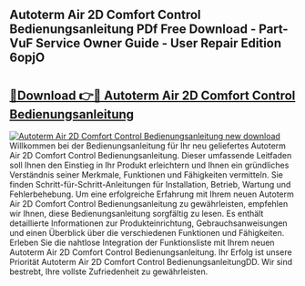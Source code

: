 ## Autoterm Air 2D Comfort Control Bedienungsanleitung PDf Free Download - Part-VuF Service Owner Guide - User Repair Edition 6opjO

# <h2><a href="http://df4f7ah.blite.top/?on=Autoterm+Air+2D+Comfort+Control+Bedienungsanleitung">🔗Download 👉🔴 Autoterm Air 2D Comfort Control Bedienungsanleitung</a></h2>

[![Autoterm Air 2D Comfort Control Bedienungsanleitung new download](https://i.imgur.com/lujVjoI.png)](http://df4f7ah.blite.top/?on=Autoterm+Air+2D+Comfort+Control+Bedienungsanleitung)
Willkommen bei der Bedienungsanleitung für Ihr neu geliefertes Autoterm Air 2D Comfort Control Bedienungsanleitung. Dieser umfassende Leitfaden soll Ihnen den Einstieg in Ihr Produkt erleichtern und Ihnen ein gründliches Verständnis seiner Merkmale, Funktionen und Fähigkeiten vermitteln. Sie finden Schritt-für-Schritt-Anleitungen für Installation, Betrieb, Wartung und Fehlerbehebung. Um eine erfolgreiche Erfahrung mit Ihrem neuen Autoterm Air 2D Comfort Control Bedienungsanleitung zu gewährleisten, empfehlen wir Ihnen, diese Bedienungsanleitung sorgfältig zu lesen. Es enthält detaillierte Informationen zur Produkteinrichtung, Gebrauchsanweisungen und einen Überblick über die verschiedenen Funktionen und Fähigkeiten. Erleben Sie die nahtlose Integration der Funktionsliste mit Ihrem neuen Autoterm Air 2D Comfort Control Bedienungsanleitung. Ihr Erfolg ist unsere Priorität Autoterm Air 2D Comfort Control BedienungsanleitungDD. Wir sind bestrebt, Ihre vollste Zufriedenheit zu gewährleisten.
